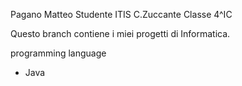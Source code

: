 Pagano Matteo
Studente ITIS C.Zuccante Classe 4^IC

Questo branch contiene i miei progetti di Informatica.

programming language
- Java

